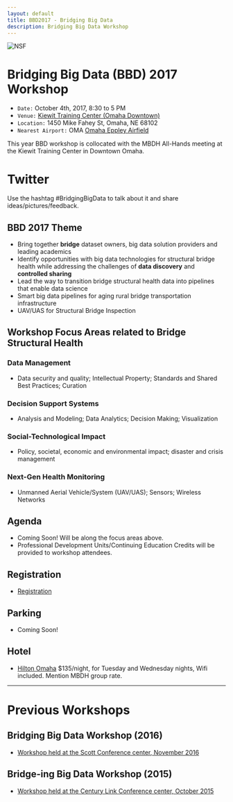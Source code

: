 ```yaml
---
layout: default
title: BBD2017 - Bridging Big Data
description: Bridging Big Data Workshop
---
```

![NSF](http://www.nsf.gov/images/logos/nsf1.gif)  

# Bridging Big Data (BBD) 2017 Workshop
* ```Date:``` October 4th, 2017, 8:30 to 5 PM
* ```Venue:``` [Kiewit Training Center (Omaha Downtown)](https://goo.gl/maps/a2yv57YTByk)
* ```Location:``` 1450 Mike Fahey St, Omaha, NE 68102
* ```Nearest Airport:``` OMA [Omaha Eppley Airfield](http://www.flyoma.com)

This year BBD workshop is collocated with the MBDH All-Hands meeting at the Kiewit Training Center in Downtown Omaha.

# Twitter
Use the hashtag #BridgingBigData to talk about it and share ideas/pictures/feedback.

## BBD 2017 Theme
- Bring together **bridge** dataset owners, big data solution providers and leading academics
- Identify opportunities with big data technologies for structural bridge health while addressing the challenges of **data discovery** and **controlled sharing**
- Lead the way to transition bridge structural health data into pipelines that enable data science
- Smart big data pipelines for aging rural bridge transportation infrastructure
- UAV/UAS for Structural Bridge Inspection

## Workshop Focus Areas related to Bridge Structural Health
### Data Management
- Data security and quality; Intellectual Property; Standards and Shared Best Practices; Curation  

### Decision Support Systems
- Analysis and Modeling; Data Analytics; Decision Making; Visualization  

### Social-Technological Impact
- Policy, societal, economic and environmental impact; disaster and crisis management   

### Next-Gen Health Monitoring
- Unmanned Aerial Vehicle/System (UAV/UAS); Sensors; Wireless Networks  

## Agenda
- Coming Soon! Will be along the focus areas above.
- Professional Development Units/Continuing Education Credits will be provided to workshop attendees.

## Registration
- [Registration](https://bridgingbigdata.eventbrite.com)

## Parking
- Coming Soon!

## Hotel
- [Hilton Omaha](https://goo.gl/maps/EmBbtZzCaAC2)
$135/night, for Tuesday and Wednesday nights, Wifi included. Mention MBDH group rate.

---

# Previous Workshops

## Bridging Big Data Workshop (2016)

* [Workshop held at the Scott Conference center, November 2016](https://bridgingbigdata.github.io/pages/bbd2016.html)


## Bridge-ing Big Data Workshop (2015)

* [Workshop held at the Century Link Conference center, October 2015](http://engineering.unl.edu/bridging-big-data-workshop/)
